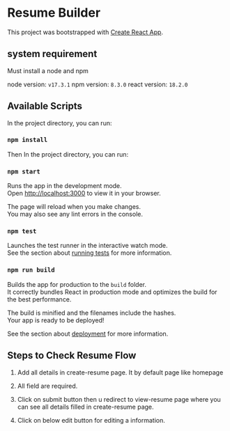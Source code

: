 # Resume Builder

This project was bootstrapped with [Create React App](https://github.com/facebook/create-react-app).

## system requirement

Must install a node and npm

node version: `v17.3.1`
npm version: `8.3.0`
react version: `18.2.0`

## Available Scripts

In the project directory, you can run:

### `npm install`

Then In the project directory, you can run:

### `npm start`

Runs the app in the development mode.\
Open [http://localhost:3000](http://localhost:3000) to view it in your browser.

The page will reload when you make changes.\
You may also see any lint errors in the console.

### `npm test`

Launches the test runner in the interactive watch mode.\
See the section about [running tests](https://facebook.github.io/create-react-app/docs/running-tests) for more information.

### `npm run build`

Builds the app for production to the `build` folder.\
It correctly bundles React in production mode and optimizes the build for the best performance.

The build is minified and the filenames include the hashes.\
Your app is ready to be deployed!

See the section about [deployment](https://facebook.github.io/create-react-app/docs/deployment) for more information.

## Steps to Check Resume Flow

1. Add all details in create-resume page. It by default page like homepage


2. All field are required.


3. Click on submit button then u redirect to view-resume page where you can see all details filled in create-resume page.


4. Click on below edit button for editing a information.

